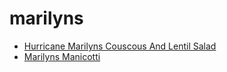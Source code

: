# marilyns

 * [Hurricane Marilyns Couscous And Lentil Salad](index/h/hurricane-marilyns-couscous-and-lentil-salad-14177.json)
 * [Marilyns Manicotti](index/m/marilyns-manicotti-1409.json)
